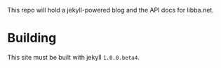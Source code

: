This repo will hold a jekyll-powered blog and the API docs for libba.net.

# Building
This site must be built with jekyll `1.0.0.beta4`.
